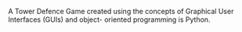 A Tower Defence Game created using the concepts of Graphical User Interfaces (GUIs) and object-
oriented programming is Python.
